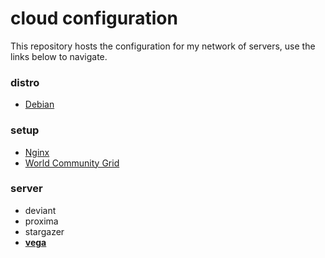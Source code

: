 cloud configuration
===================

This repository hosts the configuration for my network of servers, use the links below to navigate.


### distro

- [Debian](https://github.com/jnwarp/cloud/distro/debian.md)


### setup

- [Nginx](https://github.com/jnwarp/cloud/setup/nginx.md)
- [World Community Grid](https://github.com/jnwarp/cloud/setup/boinc.md)

### server

- deviant
- proxima
- stargazer
- [**vega**](https://github.com/jnwarp/cloud/server/vega.md)
